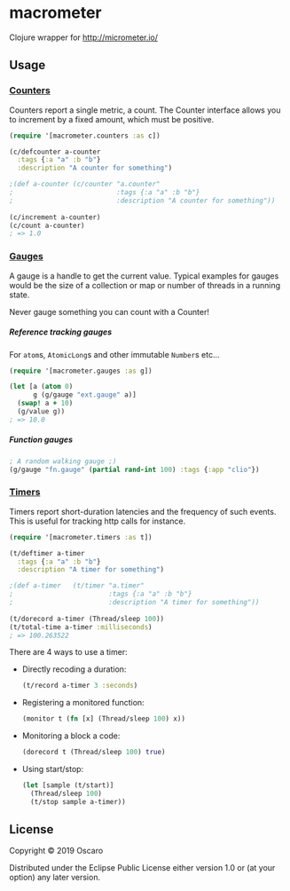 # macrometer

Clojure wrapper for http://micrometer.io/

## Usage

### [Counters](http://micrometer.io/docs/concepts#_counters)

Counters report a single metric, a count.
The Counter interface allows you to increment by a fixed amount, which must be positive.

```clojure
(require '[macrometer.counters :as c])

(c/defcounter a-counter
  :tags {:a "a" :b "b"}
  :description "A counter for something")

;(def a-counter (c/counter "a.counter" 
;                          :tags {:a "a" :b "b"}
;                          :description "A counter for something")) 
  
(c/increment a-counter)
(c/count a-counter)
; => 1.0
```

### [Gauges](http://micrometer.io/docs/concepts#_gauges)

A gauge is a handle to get the current value.
Typical examples for gauges would be the size of a collection or map or number of threads in a running state.

Never gauge something you can count with a Counter!

##### Reference tracking gauges
For `atom`s, `AtomicLong`s and other immutable `Number`s etc...

```clojure
(require '[macrometer.gauges :as g])

(let [a (atom 0)
      g (g/gauge "ext.gauge" a)]
  (swap! a + 10)
  (g/value g))
; => 10.0
```

##### Function gauges 

```clojure
; A random walking gauge ;)
(g/gauge "fn.gauge" (partial rand-int 100) :tags {:app "clio"})
```

### [Timers](http://micrometer.io/docs/concepts#_timers)

Timers report short-duration latencies and the frequency of such events.
This is useful for tracking http calls for instance.

```clojure
(require '[macrometer.timers :as t])

(t/deftimer a-timer
  :tags {:a "a" :b "b"}
  :description "A timer for something")

;(def a-timer   (t/timer "a.timer" 
;                        :tags {:a "a" :b "b"}
;                        :description "A timer for something")) 
  
(t/dorecord a-timer (Thread/sleep 100))
(t/total-time a-timer :milliseconds)
; => 100.263522
```

There are 4 ways to use a timer:

  * Directly recoding a duration:
  
    ```clojure
    (t/record a-timer 3 :seconds)
    ```
  
  * Registering a monitored function:

    ```clojure
    (monitor t (fn [x] (Thread/sleep 100) x))
    ```

  * Monitoring a block a code:

    ```clojure
    (dorecord t (Thread/sleep 100) true)
    ```

  * Using start/stop:
  
    ```clojure
    (let [sample (t/start)]
      (Thread/sleep 100)
      (t/stop sample a-timer))
    ```

## License

Copyright © 2019 Oscaro

Distributed under the Eclipse Public License either version 1.0 or (at
your option) any later version.
